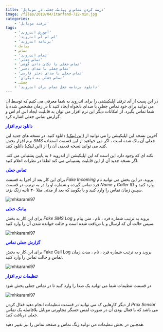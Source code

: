 ```yaml
---
title: 'درست کردن تماس و پیامک جعلی در موبایل'
image: /files/2018/04/itarfand-712-min.jpg
categories:
    - 'ترفند موبایل'
tags:
    - 'آموزش اندروید'
    - 'اس ام اس اندروید'
    - 'برنامه اندروید'
    - پیامک
    - تماس
    - 'تماس اندروید'
    - 'تماس جعلی'
    - 'تماس جعلی با تکان دادن گوشی'
    - 'تماس جعلی با صدای دختر'
    - 'تماس جعلی با صدای دختر فارسی'
    - 'تماس جعلی به دیگران'
    - جعلی
    - 'دانلود برنامه جعل تماس برای اندروید'
---
```


در این پست از آی ترفند اپلیکیشنی را برای اندروید به شما معرفی می کنیم که توسط آن می توانید برای خود تماس جعلی با صدای دلخواه ایجاد کنید تا در زمان مشخص شده با شما تماس بگیرد. از امکانات دیگر این نرم افزار می توان به قابلیت ایجاد اس ام اس و گزارش تماس جعلی اشاره کرد.

<span style="color: #0000ff;">**دانلود نرم افزار**</span>

آخرین نسخه این اپلیکیشن را می توانید از [(این لینک)](https://www.farsroid.com/fake-call-sms-call-logs/) دانلود کنید. در نسخه های جدید این نرم افزار بخش *SMS* جعلی آن پاک شده است ، اگر می خواهید از این قسمت استفاده کنید می توانید نسخه قدیمی آن را از [(این لینک)](http://www.dl.farsroid.com/app/Fake-Call-SMS-Call-Logs-PRO-4.1(www.FarsRoid.com).apk) دانلود کنید.

نکته ای که وجود دارد این است که این اپلیکیشن از اندروید ۶ به پایین پشتبانی می کند. اگر نسخه جدید آن از این قابلیت پشتیبانی می کند لطفا در نظرات اعلام کنید.

<span style="color: #0000ff;">**تماس جعلی**</span>

برای این کار بعد از اجرا به قسمت *Fake Incoming* بروید. در این بخش می توانید نام فرد تماس گیرده و شماره او را در به ترتیب در قسمت *Name* و *Caller ID* وارد کنید و سپس زمان تماس را وارد کنید و یا بگویید که بعد از مدتی مثلا ۳۰ ثانیه زنگ بزند.

![mhkarami97](/files/2018/04/itarfand-708-min.jpg)  

<span style="color: #0000ff;">**پیامک جعلی**</span>

برای این کار به بخش *Fake SMS Log* بروید به ترتیب شماره فرد ، نام ، متن پیام و سپس حالت آن که ارسال و یا دریافت شده است و حالت خوانده شدن آن را وارد کنید.

![mhkarami97](/files/2018/04/itarfand-709-min.jpg)  

<span style="color: #0000ff;">**گزارش جعلی تماس**</span>

برای این کار به بخش Fake Call Log بروید و به ترتیب شماره فرد ، نام ، مدت زمان تماس و حالت تماس را وارد کنید.

![mhkarami97](/files/2018/04/itarfand-710-min.jpg)  

<span style="color: #0000ff;">**تنظیمات نرم افزار**</span>

در قسمت تنظیمات شما می توانید یک صدا را وارد کنید تا در تماس جعلی پخش شود

![mhkarami97](/files/2018/04/itarfand-711-min.jpg)  

از دیگر کارهایی که می توانید در قسمت تنظیمات انجام دهید فعال کردن *Prox Sensor* می باشد که با فعال بودن آن در صورت لمس حسگر مجاورتی موبایل بلافاصله یک تماس جعلی دریافت کنید.

همچنین در بخش تنظیمات می توانید زنگ تماس و صفحه تماس را نیز تغییر دهید.